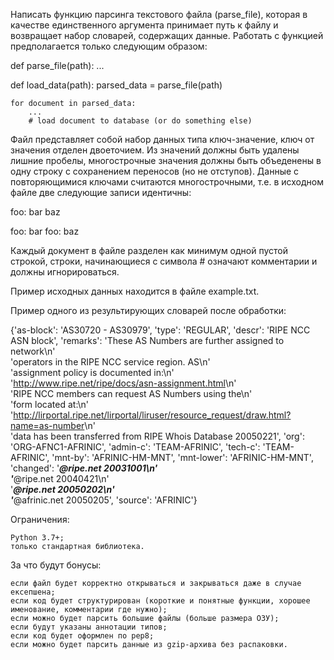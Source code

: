 Написать функцию парсинга текстового файла (parse_file), которая в качестве единственного аргумента принимает путь к файлу и возвращает набор словарей, содержащих данные. Работать с функцией предполагается только следующим образом:

def parse_file(path):
    ...


def load_data(path):
    parsed_data = parse_file(path)

    for document in parsed_data:
        ...
        # load document to database (or do something else)

Файл представляет собой набор данных типа ключ-значение, ключ от значения отделен двоеточием. Из значений должны быть удалены лишние пробелы, многострочные значения должны быть объеденены в одну строку с сохранением переносов (но не отступов). Данные с повторяющимися ключами считаются многострочными, т.е. в исходном файле две следующие записи идентичны:

foo: bar
     baz

foo: bar
foo: baz

Каждый документ в файле разделен как минимум одной пустой строкой, строки, начинающиеся с символа # означают комментарии и должны игнорироваться.

Пример исходных данных находится в файле example.txt.

Пример одного из результирующих словарей после обработки:

{'as-block': 'AS30720 - AS30979',
 'type': 'REGULAR',
 'descr': 'RIPE NCC ASN block',
 'remarks': 'These AS Numbers are further assigned to network\n' \
            'operators in the RIPE NCC service region. AS\n' \
            'assignment policy is documented in:\n' \
            '<http://www.ripe.net/ripe/docs/asn-assignment.html>\n' \
            'RIPE NCC members can request AS Numbers using the\n' \
            'form located at:\n' \
            '<http://lirportal.ripe.net/lirportal/liruser/resource_request/draw.html?name=as-number>\n' \
            'data has been transferred from RIPE Whois Database 20050221',
 'org': 'ORG-AFNC1-AFRINIC',
 'admin-c': 'TEAM-AFRINIC',
 'tech-c': 'TEAM-AFRINIC',
 'mnt-by': 'AFRINIC-HM-MNT',
 'mnt-lower': 'AFRINIC-HM-MNT',
 'changed': '***@ripe.net 20031001\n' \
            '***@ripe.net 20040421\n' \
            '***@ripe.net 20050202\n' \
            '***@afrinic.net 20050205',
 'source': 'AFRINIC'}

Ограничения:

    Python 3.7+;
    только стандартная библиотека.

За что будут бонусы:

    если файл будет корректно открываться и закрываться даже в случае ексепшена;
    если код будет структурирован (короткие и понятные функции, хорошее именование, комментарии где нужно);
    если можно будет парсить большие файлы (больше размера ОЗУ);
    если будут указаны аннотации типов;
    если код будет оформлен по pep8;
    если можно будет парсить данные из gzip-архива без распаковки.
